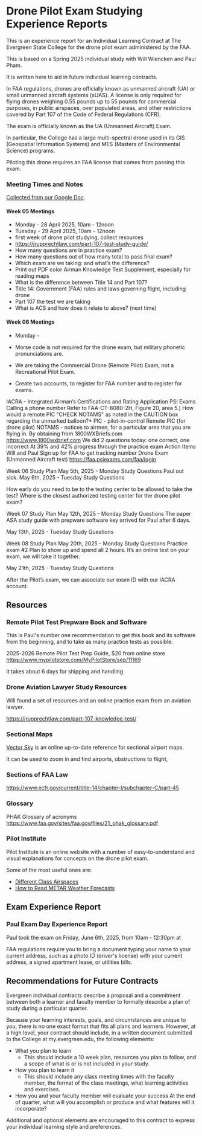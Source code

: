 # Drone Pilot Exam Studying Experience Reports

This is an experience report for an Individual Learning Contract at The Evergreen State College for
the drone pilot exam administered by the FAA.

This is based on a Spring 2025 individual study with Will Wiencken and Paul Pham.

It is written here to aid in future individual learning contracts.

In FAA regulations, drones are officially known as unmanned aircraft (UA) or
small unmanned aircraft systems (sUAS). A license is only required for
flying drones weighing 0.55 pounds up to 55 pounds for commercial purposes,
in public airspaces, over populated areas, and other restrictions covered
by Part 107 of the Code of Federal Regulations (CFR).

The exam is officially known as the UA (Unmanned Aircraft) Exam.

In particular, the College has a large multi-spectral drone used in its
GIS (Geospatial Information Systems) and MES (Masters of Environmental Science) programs.

Piloting this drone requires an FAA license that comes from passing this exam.

### Meeting Times and Notes

[Collected from our Google Doc](https://docs.google.com/document/d/1GWSuwTYeI_3mSM_Hw_5mJnSTJERvCA1IU54hgwJ5iZU/edit?usp=sharing).

#### Week 05 Meetings
  * Monday - 28 April 2025, 10am - 12noon
  * Tuesday - 29 April 2025, 10am - 12noon
  * first week of drone pilot studying, collect resources
  * https://jrupprechtlaw.com/part-107-test-study-guide/ 
  * How many questions are in practice exam?
  * How many questions out of how many total to pass final exam?
  * Which exam are we taking: and what’s the difference?
  * Print out PDF color Airman Knowledge Test Supplement, especially for reading maps
  * What is the difference between Title 14 and Part 107?
  * Title 14: Government (FAA) rules and laws governing flight, including drone
  * Part 107 the test we are taking
  * What is ACS and how does it relate to above? (next time)

#### Week 06 Meetings
  * Monday - 

  * Morse code is not required for the drone exam, but military phonetic pronunciations are.
  * We are taking the Commercial Drone (Remote Pilot) Exam, not a Recreational Pilot Exam.
  * Create two accounts, to register for FAA number and to register for exams.



IACRA - Integrated Airman’s Certifications and Rating Application
PSI Exams
Calling a phone number
Refer to FAA-CT-8080-2H, Figure 20, area 5.) How would a remote PIC "CHECK NOTAMS" as noted in the CAUTION box regarding the unmarked balloon?*
PIC - pilot-in-control
Remote PIC (for drone pilot)
NOTAMS - notices to airmen, for a particular area that you are flying in.
By obtaining from 1800WXBriefs.com
https://www.1800wxbrief.com
We did 2 questions today: one correct, one incorrect
At 39% and 42% progress through the practice exam
Action Items
Will and Paul
Sign up for FAA to get tracking number
Drone Exam (Unmanned Aircraft test) https://faa.psiexams.com/faa/login







Week 06 Study Plan
May 5th, 2025 - Monday Study Questions
Paul out sick.
May 6th, 2025 - Tuesday Study Questions

How early do you need to be to the testing center to be allowed to take the test?
Where is the closest authorized testing center for the drone pilot exam?





Week 07 Study Plan
May 12th, 2025 - Monday Study Questions
The paper ASA study guide with prepware software key arrived for Paul after 6 days.

May 13th, 2025 - Tuesday Study Questions


Week 08 Study Plan
May 20th, 2025 - Monday Study Questions
Practice exam #2
Plan to show up and spend all 2 hours.
It’s an online test on your exam, we will take it together.

May 21th, 2025 - Tuesday Study Questions


 
 

 
After the Pilot’s exam, we can associate our exam ID with our IACRA account.

## Resources

### Remote Pilot Test Prepware Book and Software

This is Paul's number one recommendation to get this book and its software
from the beginning, and to take as many practice tests as possible.

2025-2026 Remote Pilot Test Prep Guide, $20 from online store
https://www.mypilotstore.com/MyPilotStore/sep/11169

It takes about 6 days for shipping and handling.

### Drone Aviation Lawyer Study Resources

Will found a set of resources and an online practice exam from an
aviation lawyer.

https://jrupprechtlaw.com/part-107-knowledge-test/ 

### Sectional Maps

[Vector Sky]( https://skyvector.com/) is an online up-to-date reference for sectional airport maps.

It can be used to zoom in and find airports, obstructions to flight,

### Sections of FAA Law 

https://www.ecfr.gov/current/title-14/chapter-I/subchapter-C/part-45 

### Glossary

PHAK Glossary of acronyms
https://www.faa.gov/sites/faa.gov/files/21_phak_glossary.pdf 

### Pilot Institute

Pilot Institute is an online website with a number of easy-to-understand
and visual explanations for concepts on the drone pilot exam.

Some of the most useful ones are:

* [Different Class Airspaces]()
* [How to Read METAR Weather Forecasts](https://pilotinstitute.com/how-to-read-metar/)

## Exam Experience Report

### Paul Exam Day Experience Report

Paul took the exam on Friday, June 6th, 2025, from 10am - 12:30pm at

FAA regulations require you to bring a document typing your name to your current address,
such as a photo ID (driver's license) with your current address, a signed apartment lease,
or utilities bills.

## Recommendations for Future Contracts

Evergreen individual contracts describe a proposal and a commitment between both a learner
and faculty member to formally describe a plan of study during a particular quarter.

Because your learning interests, goals, and circumstances are unique to you,
there is no one exact format that fits all plans and learners. However, at a high level, your
contract should include, in a written document submitted to the College at my.evergreen.edu,
the following elements:

* What you plan to learn
  * This should include a 10 week plan, resources you plan to follow, and a scope of what is or is not included in your study.
* How you plan to learn it
  * This should include any class meeting times with the faculty member, the format of the class meetings, what learning activities and exercises.
* How you and your faculty member will evaluate your success
  At the end of quarter, what will you accomplish or produce and what features will it incorporate?

Additional and optional elements are encouraged to this contract to express your individual learning style and preferences.
